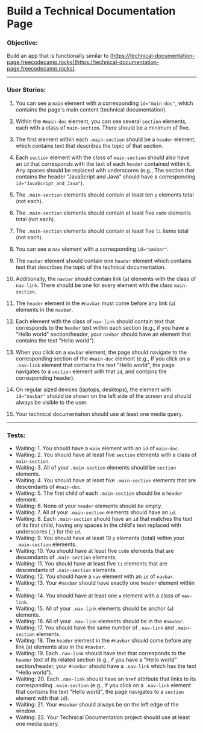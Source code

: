 # Build a Technical Documentation Page

### Objective:
Build an app that is functionally similar to [https://technical-documentation-page.freecodecamp.rocks](https://technical-documentation-page.freecodecamp.rocks).

---

### User Stories:

1. You can see a `main` element with a corresponding `id="main-doc"`, which contains the page's main content (technical documentation).

2. Within the `#main-doc` element, you can see several `section` elements, each with a class of `main-section`. There should be a minimum of five.

3. The first element within each `.main-section` should be a `header` element, which contains text that describes the topic of that section.

4. Each `section` element with the class of `main-section` should also have an `id` that corresponds with the text of each `header` contained within it. Any spaces should be replaced with underscores (e.g., The section that contains the header "JavaScript and Java" should have a corresponding `id="JavaScript_and_Java"`).

5. The `.main-section` elements should contain at least ten `p` elements total (not each).

6. The `.main-section` elements should contain at least five `code` elements total (not each).

7. The `.main-section` elements should contain at least five `li` items total (not each).

8. You can see a `nav` element with a corresponding `id="navbar"`.

9. The `navbar` element should contain one `header` element which contains text that describes the topic of the technical documentation.

10. Additionally, the `navbar` should contain link (`a`) elements with the class of `nav-link`. There should be one for every element with the class `main-section`.

11. The `header` element in the `#navbar` must come before any link (`a`) elements in the `navbar`.

12. Each element with the class of `nav-link` should contain text that corresponds to the `header` text within each section (e.g., if you have a "Hello world" section/header, your `navbar` should have an element that contains the text "Hello world").

13. When you click on a `navbar` element, the page should navigate to the corresponding section of the `#main-doc` element (e.g., If you click on a `.nav-link` element that contains the text "Hello world", the page navigates to a `section` element with that `id`, and contains the corresponding header).

14. On regular sized devices (laptops, desktops), the element with `id="navbar"` should be shown on the left side of the screen and should always be visible to the user.

15. Your technical documentation should use at least one media query.

---

### Tests:

- Waiting: 1. You should have a `main` element with an `id` of `main-doc`.
- Waiting: 2. You should have at least five `section` elements with a class of `main-section`.
- Waiting: 3. All of your `.main-section` elements should be `section` elements.
- Waiting: 4. You should have at least five `.main-section` elements that are descendants of `#main-doc`.
- Waiting: 5. The first child of each `.main-section` should be a `header` element.
- Waiting: 6. None of your `header` elements should be empty.
- Waiting: 7. All of your `.main-section` elements should have an `id`.
- Waiting: 8. Each `.main-section` should have an `id` that matches the text of its first child, having any spaces in the child's text replaced with underscores (`_`) for the `id`.
- Waiting: 9. You should have at least 10 `p` elements (total) within your `.main-section` elements.
- Waiting: 10. You should have at least five `code` elements that are descendants of `.main-section` elements.
- Waiting: 11. You should have at least five `li` elements that are descendants of `.main-section` elements.
- Waiting: 12. You should have a `nav` element with an `id` of `navbar`.
- Waiting: 13. Your `#navbar` should have exactly one `header` element within it.
- Waiting: 14. You should have at least one `a` element with a class of `nav-link`.
- Waiting: 15. All of your `.nav-link` elements should be anchor (`a`) elements.
- Waiting: 16. All of your `.nav-link` elements should be in the `#navbar`.
- Waiting: 17. You should have the same number of `.nav-link` and `.main-section` elements.
- Waiting: 18. The `header` element in the `#navbar` should come before any link (`a`) elements also in the `#navbar`.
- Waiting: 19. Each `.nav-link` should have text that corresponds to the `header` text of its related section (e.g., if you have a "Hello world" section/header, your `#navbar` should have a `.nav-link` which has the text "Hello world").
- Waiting: 20. Each `.nav-link` should have an `href` attribute that links to its corresponding `.main-section` (e.g., If you click on a `.nav-link` element that contains the text "Hello world", the page navigates to a `section` element with that `id`).
- Waiting: 21. Your `#navbar` should always be on the left edge of the window.
- Waiting: 22. Your Technical Documentation project should use at least one media query.
